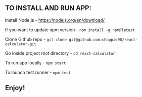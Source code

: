 ## TO INSTALL AND RUN APP:

Install Node.js - https://nodejs.org/en/download/

If you want to update npm version - `npm install -g npm@latest`

Clone Github repo - `git clone git@github.com:chappie90/react-calculator.git`

Go inside project root directory - `cd react-calculator`

To run app locally - `npm start`

To launch test runner - `npm test`

## Enjoy!
